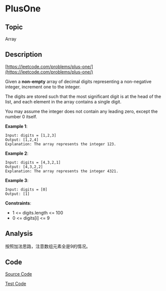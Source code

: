 # PlusOne #

## Topic

Array

## Description

[https://leetcode.com/problems/plus-one/](https://leetcode.com/problems/plus-one/)

Given a **non-empty** array of decimal digits representing a non-negative integer, increment one to the integer.

The digits are stored such that the most significant digit is at the head of the list, and each element in the array contains a single digit.

You may assume the integer does not contain any leading zero, except the number 0 itself.

**Example 1**:

```
Input: digits = [1,2,3]
Output: [1,2,4]
Explanation: The array represents the integer 123.
```

**Example 2**:

```
Input: digits = [4,3,2,1]
Output: [4,3,2,2]
Explanation: The array represents the integer 4321.
```

**Example 3**:

```
Input: digits = [0]
Output: [1]
```

**Constraints**:

- 1 <= digits.length <= 100
- 0 <= digits[i] <= 9


## Analysis

按照加法思路，注意数组元素全是9的情况。

## Code

[Source Code](PlusOne.java)

[Test Code](PlusOneTest.java)

